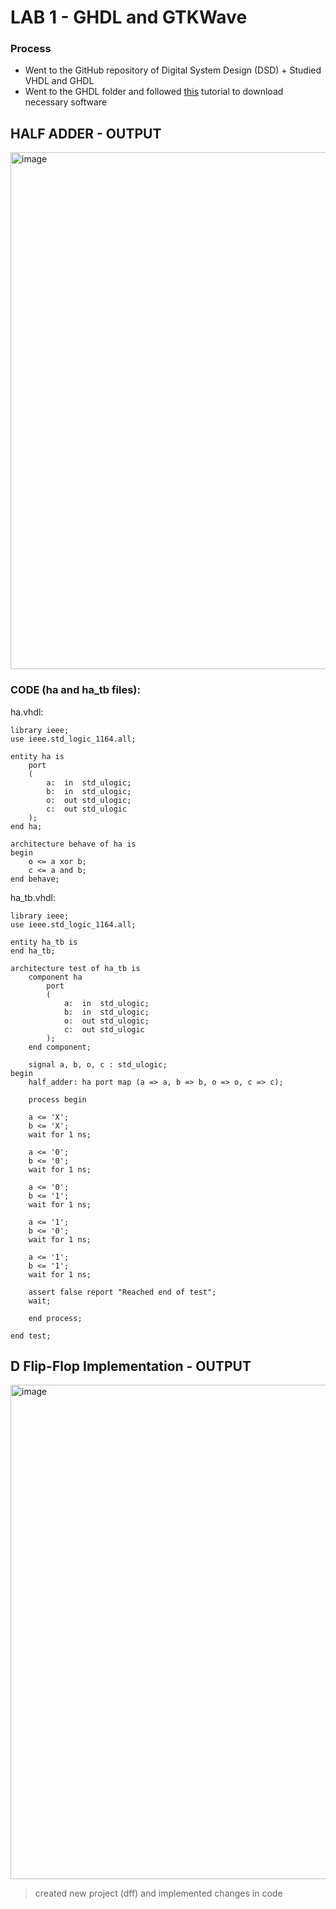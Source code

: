 # LAB 1 - GHDL and GTKWave

### Process
- Went to the GitHub repository of Digital System Design (DSD) + Studied VHDL and GHDL
- Went to the GHDL folder and followed [this](https://www.youtube.com/watch?v=H2GyAIYwZbw) tutorial to download necessary software

## HALF ADDER - OUTPUT

<img width="827" alt="image" src="https://github.com/will-chimbay/CPE322/assets/123396327/f93560fd-e938-4c52-bd4c-2b8fc05c8565">

### CODE (ha and ha_tb files):
ha.vhdl:
```
library ieee;
use ieee.std_logic_1164.all;

entity ha is
    port
    (
        a:  in  std_ulogic;
        b:  in  std_ulogic;
        o:  out std_ulogic;
        c:  out std_ulogic
    );
end ha;

architecture behave of ha is
begin
    o <= a xor b;
    c <= a and b;
end behave;
```
ha_tb.vhdl:
```
library ieee;
use ieee.std_logic_1164.all;

entity ha_tb is
end ha_tb;

architecture test of ha_tb is
	component ha
		port
		(
			a:	in	std_ulogic;
			b:	in	std_ulogic;
			o:	out	std_ulogic;
			c:	out	std_ulogic
		);
	end component;
	
	signal a, b, o, c : std_ulogic;
begin
    half_adder: ha port map (a => a, b => b, o => o, c => c);
    
    process begin
    
    a <= 'X';
    b <= 'X';
    wait for 1 ns;
    
    a <= '0';
    b <= '0';
    wait for 1 ns;
    
    a <= '0';
    b <= '1';
    wait for 1 ns;
    
    a <= '1';
    b <= '0';
    wait for 1 ns;
    
    a <= '1';
    b <= '1';
    wait for 1 ns;
    
    assert false report "Reached end of test";
    wait;
    
    end process;
    
end test;
```
## D Flip-Flop Implementation - OUTPUT

<img width="791" alt="image" src="https://github.com/will-chimbay/CPE322/assets/123396327/08eb5ba3-8c14-403e-b09f-95745f4ebc69">

> created new project (dff) and implemented changes in code
